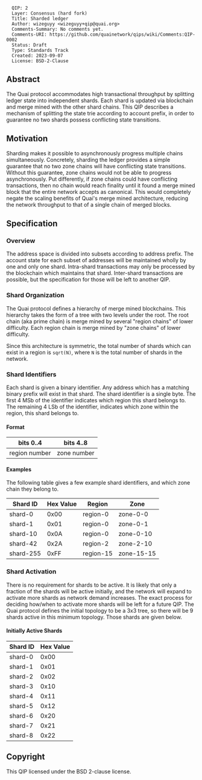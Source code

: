 ```
  QIP: 2
  Layer: Consensus (hard fork)
  Title: Sharded ledger
  Author: wizeguyy <wizeguyy+qip@quai.org>
  Comments-Summary: No comments yet.
  Comments-URI: https://github.com/quainetwork/qips/wiki/Comments:QIP-0002
  Status: Draft
  Type: Standards Track
  Created: 2023-09-07
  License: BSD-2-Clause
```

## Abstract

The Quai protocol accommodates high transactional throughput by splitting ledger state into independent shards. Each shard is updated via blockchain and merge mined with the other shard chains. This QIP describes a mechanism of splitting the state trie according to account prefix, in order to guarantee no two shards possess conflicting state transitions.

## Motivation

Sharding makes it possible to asynchronously progress multiple chains simultaneously. Concretely, sharding the ledger provides a simple guarantee that no two zone chains will have conflicting state transitions. Without this guarantee, zone chains would not be able to progress asynchronously. Put differently, if zone chains could have conflicting transactions, then no chain would reach finality until it found a merge mined block that the entire network accepts as canonical. This would completely negate the scaling benefits of Quai's merge mined architecture, reducing the network throughput to that of a single chain of merged blocks.

## Specification

### Overview

The address space is divided into subsets according to address prefix. The account state for each subset of addresses will be maintained wholly by one and only one shard. Intra-shard transactions may only be processed by the blockchain which maintains that shard. Inter-shard transactions are possible, but the specification for those will be left to another QIP.

### Shard Organization

The Quai protocol defines a hierarchy of merge mined blockchains. This hierarchy takes the form of a tree with two levels under the root. The root chain (aka prime chain) is merge mined by several "region chains" of lower difficulty. Each region chain is merge mined by "zone chains" of lower difficulty.

Since this architecture is symmetric, the total number of shards which can exist in a region is `sqrt(N)`, where `N` is the total number of shards in the network.

### Shard Identifiers

Each shard is given a binary identifier. Any address which has a matching binary prefix will exist in that shard. The shard identifier is a single byte. The first 4 MSb of the identifier indicates which region this shard belongs to. The remaining 4 LSb of the identifier, indicates which zone within the region, this shard belongs to.

#### Format

| bits 0..4     | bits 4..8     |
| ------------- | ------------- |
| region number | zone number   |

#### Examples

The following table gives a few example shard identifiers, and which zone chain they belong to.

| Shard ID  | Hex Value | Region   | Zone     |
| --------- | --------- | -------- | -------- |
| shard-0   | 0x00      | region-0 | zone-0-0 |
| shard-1   | 0x01      | region-0 | zone-0-1 |
| shard-10  | 0x0A      | region-0 | zone-0-10|
| shard-42  | 0x2A      | region-2 | zone-2-10|
| shard-255 | 0xFF      | region-15| zone-15-15|

### Shard Activation

There is no requirement for shards to be active. It is likely that only a fraction of the shards will be active initially, and the network will expand to activate more shards as network demand increases. The exact process for deciding how/when to activate more shards will be left for a future QIP. The Quai protocol defines the initial topology to be a 3x3 tree, so there will be 9 shards active in this minimum topology. Those shards are given below.

#### Initially Active Shards

| Shard ID  | Hex Value |
| --------- | --------- |
| shard-0   | 0x00      |
| shard-1   | 0x01      |
| shard-2   | 0x02      |
| shard-3   | 0x10      |
| shard-4   | 0x11      |
| shard-5   | 0x12      |
| shard-6   | 0x20      |
| shard-7   | 0x21      |
| shard-8   | 0x22      |

## Copyright

This QIP licensed under the BSD 2-clause license.